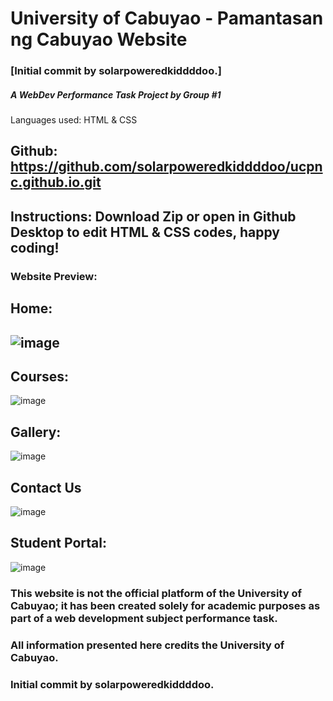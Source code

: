 <h1> University of Cabuyao -   Pamantasan ng Cabuyao Website </h1>

### [Initial commit by solarpoweredkiddddoo.]

<h5> A WebDev Performance Task Project by Group #1 </h5>

Languages used: HTML & CSS

## Github: https://github.com/solarpoweredkiddddoo/ucpnc.github.io.git

## Instructions: Download Zip or open in Github Desktop to edit HTML & CSS codes, happy coding!

<h3> Website Preview: </h3>

 <h2>Home:<h2>
  
![image](https://github.com/solarpoweredkiddddoo/ucpnc.github.io/assets/161029100/6dcdd918-552f-430a-9469-8d4705c6f21e)


 <h2>Courses:</h2> 
 
![image](https://github.com/solarpoweredkiddddoo/ucpnc.github.io/assets/161029100/f3fc469e-1ed6-4869-a0a9-59946349133c)

 <h2> Gallery:</h2>
 
![image](https://github.com/solarpoweredkiddddoo/ucpnc.github.io/assets/161029100/071c2dd4-f950-451b-8bac-194bd624426f)

 <h2>Contact Us</h2>

![image](https://github.com/solarpoweredkiddddoo/ucpnc.github.io/assets/161029100/4bc33ea4-7686-46c5-9104-75bb45b09995)

 <h2> Student Portal:</h2>
 
![image](https://github.com/solarpoweredkiddddoo/ucpnc.github.io/assets/161029100/0f20ec05-ee48-43da-91f1-b120483ec8fa)



### This website is not the official platform of the University of Cabuyao; it has been created solely for academic purposes as part of a web development subject performance task. 

### All information presented here credits the University of Cabuyao.

### Initial commit by solarpoweredkiddddoo. 



